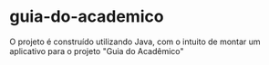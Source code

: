 # guia-do-academico
O projeto é construído utilizando Java, com o intuito de montar um aplicativo para o projeto "Guia do Acadêmico"
